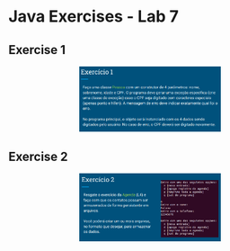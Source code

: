 # Java Exercises - Lab 7

## Exercise 1
<p align="center" >
  <img width="50%" src="/Lab07/repository-images/Ex01.png" />
</p>

## Exercise 2
<p align="center" >
  <img width="50%" src="/Lab07/repository-images/Ex02.png" />
</p>
